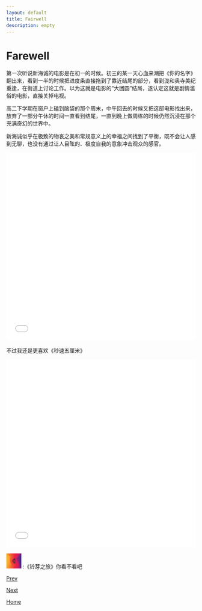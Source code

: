 ```yaml
---
layout: default
title: Fairwell
description: empty
---
```


# Farewell 

第一次听说新海诚的电影是在初一的时候。初三的某一天心血来潮把《你的名字》翻出来，看到一半的时候把进度条直接拖到了靠近结尾的部分，看到泷和奥寺美纪重逢，在街道上讨论工作。以为这就是电影的“大团圆”结局，遂认定这就是剧情滥俗的电影，直接关掉电视。

高二下学期在窗户上磕到脑袋的那个周末，中午回去的时候又把这部电影找出来，放弃了一部分午休的时间一直看到结尾，一直到晚上做周练的时候仍然沉浸在那个充满奇幻的世界中。

新海诚似乎在极致的物哀之美和常规意义上的幸福之间找到了平衡，既不会让人感到无聊，也没有通过让人目眩的、极度自我的意象冲击观众的感官。

<iframe src="//player.bilibili.com/player.html?aid=32309357&page=1&danmaku=0" allowfullscreen="allowfullscreen" width="100%" height="500" scrolling="no" frameborder="0" sandbox="allow-top-navigation allow-same-origin allow-forms allow-scripts"></iframe>

不过我还是更喜欢《秒速五厘米》

<iframe src="//player.bilibili.com/player.html?aid=2915699&page=1&danmaku=0" allowfullscreen="allowfullscreen" width="100%" height="500" scrolling="no" frameborder="0" sandbox="allow-top-navigation allow-same-origin allow-forms allow-scripts"></iframe>

<img src="./fig/wallpaper.jpg"
width="40"
height="40"/> :《铃芽之旅》你看不看吧 

[Prev](./out0.md)

[Next](./out1.md)

[Home](../index.md)
